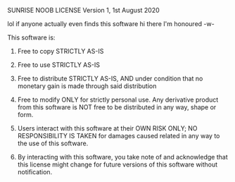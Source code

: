 SUNRISE NOOB LICENSE
Version 1, 1st August 2020

lol if anyone actually even finds this software hi there I'm honoured -w-

This software is:

1. Free to copy STRICTLY AS-IS
2. Free to use STRICTLY AS-IS
3. Free to distribute STRICTLY AS-IS, AND under condition that no monetary gain is made through said distribution

4. Free to modify ONLY for strictly personal use. Any derivative product from this software is NOT free to be distributed in any way, shape or form.

5. Users interact with this software at their OWN RISK ONLY; NO RESPONSIBILITY IS TAKEN for damages caused related in any way to the use of this software.
6. By interacting with this software, you take note of and acknowledge that this license might change for future versions of this software without notification.
